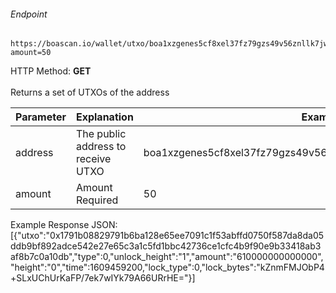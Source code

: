 ###### Endpoint

    https://boascan.io/wallet/utxo/boa1xzgenes5cf8xel37fz79gzs49v56znllk7jw7qscjwl5p6a9zxk8zaygm67?amount=50

HTTP Method: **GET**
<br/>
<br/>
Returns a set of UTXOs of the address

| Parameter | Explanation  | Example                              |
| --------- | ------------ | ------------------------------------ |
| address   | The public address to receive UTXO  | boa1xzgenes5cf8xel37fz79gzs49v56znllk7jw7qscjwl5p6a9zxk8zaygm67 |
| amount    | Amount Required | 50 |

Example Response JSON:<br/>
[{"utxo":"0x1791b08829791b6ba128e65ee7091c1f53abffd0750f587da8da05ddb9bf892adce542e27e65c3a1c5fd1bbc42736ce1cfc4b9f90e9b33418ab3af8b7c0a10db","type":0,"unlock_height":"1","amount":"610000000000000","height":"0","time":1609459200,"lock_type":0,"lock_bytes":"kZnmFMJObP4+SLxUChUrKaFP/7ek7wIYk79A66URrHE="}]